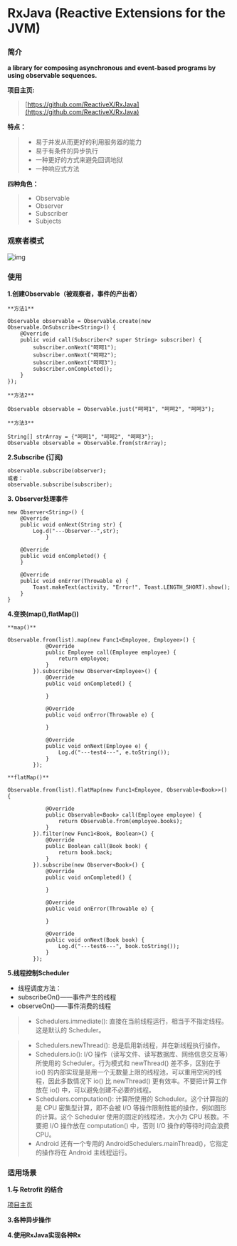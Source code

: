 # RxJava (Reactive Extensions for the JVM)

### 简介

**a library for composing asynchronous and event-based programs by using observable sequences.**

**项目主页:** 
>[https://github.com/ReactiveX/RxJava](https://github.com/ReactiveX/RxJava)
	
**特点：**
> * 易于并发从而更好的利用服务器的能力
> * 易于有条件的异步执行
> * 一种更好的方式来避免回调地狱
> * 一种响应式方法

**四种角色：**
> * Observable
> * Observer
> * Subscriber
> * Subjects 

### 观察者模式
![img](http://ww3.sinaimg.cn/mw1024/52eb2279jw1f2rx4ay0hrg20ig08wk4q.gif)

### 使用
**1.创建Observable（被观察者，事件的产出者）**

```
**方法1**

Observable observable = Observable.create(new Observable.OnSubscribe<String>() { 
    @Override
    public void call(Subscriber<? super String> subscriber) {
        subscriber.onNext("呵呵1");
        subscriber.onNext("呵呵2");
        subscriber.onNext("呵呵3");
        subscriber.onCompleted();
    }
});
```
```
**方法2**

Observable observable = Observable.just("呵呵1", "呵呵2", "呵呵3");
```
```
**方法3**

String[] strArray = {"呵呵1", "呵呵2", "呵呵3"};
Observable observable = Observable.from(strArray);
```

**2.Subscribe (订阅)**

```
observable.subscribe(observer);
或者：
observable.subscribe(subscriber);
```
**3. Observer处理事件**

````
new Observer<String>() {
    @Override
    public void onNext(String str) {
    	Log.d("---Observer--",str);
            }

    @Override
    public void onCompleted() {
    }

    @Override
    public void onError(Throwable e) {
        Toast.makeText(activity, "Error!", Toast.LENGTH_SHORT).show();
    }
}
````
**4.变换(map(),flatMap())**

```
**map()**

Observable.from(list).map(new Func1<Employee, Employee>() {
            @Override
            public Employee call(Employee employee) {
                return employee;
            }
        }).subscribe(new Observer<Employee>() {
            @Override
            public void onCompleted() {

            }

            @Override
            public void onError(Throwable e) {

            }

            @Override
            public void onNext(Employee e) {
                Log.d("---test4---", e.toString());
            }
        });
```

```
**flatMap()**

Observable.from(list).flatMap(new Func1<Employee, Observable<Book>>() {

            @Override
            public Observable<Book> call(Employee employee) {
                return Observable.from(employee.books);
            }
        }).filter(new Func1<Book, Boolean>() {
            @Override
            public Boolean call(Book book) {
                return book.back;
            }
        }).subscribe(new Observer<Book>() {
            @Override
            public void onCompleted() {

            }

            @Override
            public void onError(Throwable e) {

            }

            @Override
            public void onNext(Book book) {
                Log.d("---test6---", book.toString());
            }
        });
```

**5.线程控制Scheduler**

 * 线程调度方法：
 * subscribeOn()——事件产生的线程
 * observeOn()——事件消费的线程

> * Schedulers.immediate(): 直接在当前线程运行，相当于不指定线程。这是默认的 Scheduler。

> * Schedulers.newThread(): 总是启用新线程，并在新线程执行操作。
> * Schedulers.io(): I/O 操作（读写文件、读写数据库、网络信息交互等）所使用的 Scheduler。行为模式和 newThread() 差不多，区别在于 io() 的内部实现是是用一个无数量上限的线程池，可以重用空闲的线程，因此多数情况下 io() 比 newThread() 更有效率。不要把计算工作放在 io() 中，可以避免创建不必要的线程。
> * Schedulers.computation(): 计算所使用的 Scheduler。这个计算指的是 CPU 密集型计算，即不会被 I/O 等操作限制性能的操作，例如图形的计算。这个 Scheduler 使用的固定的线程池，大小为 CPU 核数。不要把 I/O 操作放在 computation() 中，否则 I/O 操作的等待时间会浪费 CPU。
> * Android 还有一个专用的 AndroidSchedulers.mainThread()，它指定的操作将在 Android 主线程运行。

### 适用场景

 **1.与 Retrofit 的结合**
 
 [项目主页](https://github.com/square/retrofit)
 
**3.各种异步操作**

**4.使用RxJava实现各种Rx**



